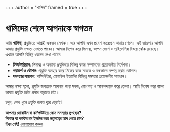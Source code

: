 +++
author = "খালিদ"
framed = true
+++

# খালিদের শেলে আপনাকে স্বাগতম

আমি **খালিদ**, প্রযুক্তিতে আগ্রহী একজন লেখক। আর আপনি এখন প্রবেশ করেছেন আমার শেলে। এই জায়গায় আপনি আমার প্রযুক্তি দক্ষতা দেখতে পাবেন। আমার বিশেষ করে লিনাক্স, ওপেন সোর্স ও প্রাইভেসির বিষয়ে ঝোঁক রয়েছে। এখানে আপনি বিভিন্ন ধরনের লেখা পাবেন:

- **টিউটোরিয়াল**: লিনাক্স ও অন্যান্য প্রযুক্তিতে বিভিন্ন কাজ সম্পাদনের প্রয়োজনীয় নির্দেশনা।  
- **পরামর্শ ও কৌশল**: প্রযুক্তি ব্যবহার করে নিজের কাজ সহজে ও দক্ষভাবে সম্পন্ন করার কৌশল।  
- **সমস্যার সমাধান**: কম্পিউটার, মোবাইল ইত্যাদির বিভিন্ন সমস্যার প্রয়োজনীয় সমাধান।  

আমার লক্ষ্য হলো, প্রযুক্তি জগতকে আপনার জন্য সহজ, বোধগম্য ও আনন্দদায়ক করে তোলা।  আমি বিশেষ করে বাংলা ভাষায় প্রযুক্তি চর্চার প্রসার বাড়াতে চাই।

চলুন, শেল খুলে প্রযুক্তি জগত ঘুরে বেড়াই!

**আপনার মোবাইল বা কম্পিউটারে কোন সমস্যায় ভুগছেন?**  
**লিনাক্স বা কাস্টম রম ইন্সটল করে নতুনত্বের স্বাদ পেতে চান?**  
**চিন্তা নেই!** [যোগাযোগ করুন](mailto:khalidrafi.twzde@slmail.me)



